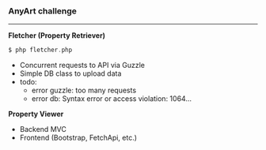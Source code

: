 ### AnyArt challenge

---

__Fletcher (Property Retriever)__
```php
$ php fletcher.php
```
* Concurrent requests to API via Guzzle
* Simple DB class to upload data
* todo:
  * error guzzle: too many requests
  * error db: Syntax error or access violation: 1064...

__Property Viewer__
* Backend MVC
* Frontend (Bootstrap, FetchApi, etc.)